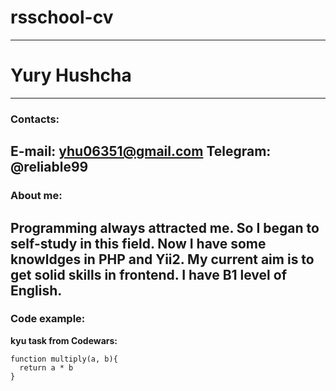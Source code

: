 # rsschool-cv
---
# Yury Hushcha
---
### Contacts:
**E-mail:** yhu06351@gmail.com
**Telegram:** @reliable99
---
### About me:
Programming always attracted me. So I began to self-study in this field. Now I have some knowldges in PHP and Yii2. My current aim is to get solid skills in frontend. 
I have B1 level of English.
---
### Code example:
**kyu task from Codewars:**
```
function multiply(a, b){
  return a * b
}
```
